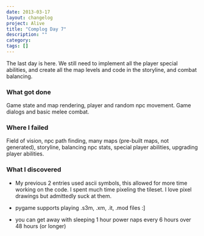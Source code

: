 ```yaml
---
date: 2013-03-17
layout: changelog
project: Alive
title: "Complog Day 7"
description: ""
category: 
tags: []
---
```


The last day is here. We still need to implement all the player special abilities, and create all the map levels and code in the storyline, and combat balancing.

### What got done

Game state and map rendering, player and random npc movement. Game dialogs and basic melee combat.

### Where I failed

Field of vision, npc path finding, many maps (pre-built maps, not generated), storyline, balancing npc stats, special player abilities, upgrading player abilities.

### What I discovered

*   My previous 2 entries used ascii symbols, this allowed for more time working on the code. I spent much time pixeling the tileset. I love pixel drawings but admittedly suck at them.
    
*   pygame supports playing .s3m, .xm, .it, .mod files :\]
    
*   you can get away with sleeping 1 hour power naps every 6 hours over 48 hours (or longer)
    
